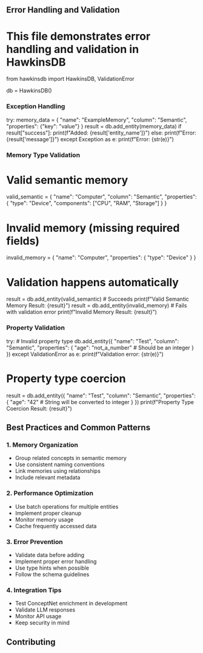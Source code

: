 ## Error Handling and Validation

# This file demonstrates error handling and validation in HawkinsDB

from hawkinsdb import HawkinsDB, ValidationError

db = HawkinsDB()

### Exception Handling

try:
    memory_data = {
        "name": "ExampleMemory",
        "column": "Semantic",
        "properties": {"key": "value"}
    }
    result = db.add_entity(memory_data)
    if result["success"]:
        print(f"Added: {result['entity_name']}")
    else:
        print(f"Error: {result['message']}")
except Exception as e:
    print(f"Error: {str(e)}")


### Memory Type Validation

# Valid semantic memory
valid_semantic = {
    "name": "Computer",
    "column": "Semantic",
    "properties": {
        "type": "Device",
        "components": ["CPU", "RAM", "Storage"]
    }
}

# Invalid memory (missing required fields)
invalid_memory = {
    "name": "Computer",
    "properties": {
        "type": "Device"
    }
}

# Validation happens automatically
result = db.add_entity(valid_semantic)    # Succeeds
print(f"Valid Semantic Memory Result: {result}")
result = db.add_entity(invalid_memory)    # Fails with validation error
print(f"Invalid Memory Result: {result}")


### Property Validation

try:
    # Invalid property type
    db.add_entity({
        "name": "Test",
        "column": "Semantic",
        "properties": {
            "age": "not_a_number"  # Should be an integer
        }
    })
except ValidationError as e:
    print(f"Validation error: {str(e)}")

# Property type coercion
result = db.add_entity({
    "name": "Test",
    "column": "Semantic",
    "properties": {
        "age": "42"  # String will be converted to integer
    }
})
print(f"Property Type Coercion Result: {result}")

## Best Practices and Common Patterns

### 1. Memory Organization
- Group related concepts in semantic memory
- Use consistent naming conventions
- Link memories using relationships
- Include relevant metadata

### 2. Performance Optimization
- Use batch operations for multiple entities
- Implement proper cleanup
- Monitor memory usage
- Cache frequently accessed data

### 3. Error Prevention
- Validate data before adding
- Implement proper error handling
- Use type hints when possible
- Follow the schema guidelines

### 4. Integration Tips
- Test ConceptNet enrichment in development
- Validate LLM responses
- Monitor API usage
- Keep security in mind

## Contributing